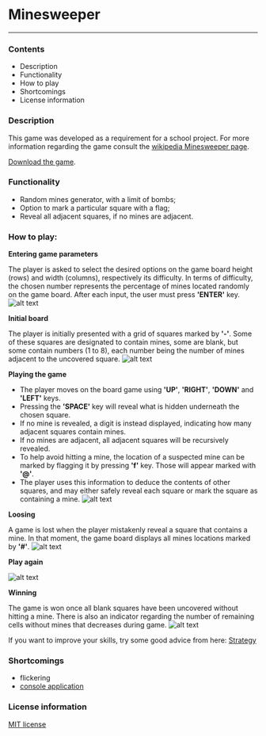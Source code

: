 # Minesweeper
___


### Contents

* Description
* Functionality
* How to play
* Shortcomings
* License information


### Description
This game was developed as a requirement for a school project.
For more information regarding the game consult the [wikipedia Minesweeper page](https://en.wikipedia.org/wiki/Minesweeper_(video_game)).

[Download the game](https://github.com/ioanabirsan/minesweeper/blob/master/Release/minesweeper.exe).


### Functionality
* Random mines generator, with a limit of bombs;
* Option to mark a particular square with a flag;
* Reveal all adjacent squares, if no mines are adjacent.


### How to play:

**Entering game parameters**

The player is asked to select the desired options on the game board height (rows) and width (columns), respectively its difficulty. In terms of difficulty, the chosen number represents the percentage of mines located randomly on the game board. After each input, the user must press **'ENTER'** key.
![alt text](https://github.com/ioanabirsan/minesweeper/raw/master/screenshots/enter-game-parameters.png)

**Initial board**

The player is initially presented with a grid of squares marked by **'-'**. Some of these squares are designated to contain mines, some are blank, but some contain numbers (1 to 8), each number being the number of mines adjacent to the uncovered square. 
![alt text](https://github.com/ioanabirsan/minesweeper/raw/master/screenshots/initial-board.png)

**Playing the game**

- The player moves on the board game using **'UP'**, **'RIGHT'**, **'DOWN'** and **'LEFT'** keys. 
- Pressing the **'SPACE'** key will reveal what is hidden underneath the chosen square. 
- If no mine is revealed, a digit is instead displayed, indicating how many adjacent squares contain mines. 
- If no mines are adjacent, all adjacent squares will be recursively revealed. 
- To help avoid hitting a mine, the location of a suspected mine can be marked by flagging it by pressing **'f'** key. Those will appear marked with **'@'**. 
- The player uses this information to deduce the contents of other squares, and may either safely reveal each square or mark the square as containing a mine.
![alt text](https://github.com/ioanabirsan/minesweeper/raw/master/screenshots/making-moves.png)

**Loosing**

A game is lost when the player mistakenly reveal a square that contains a mine. In that moment, the game board displays all mines locations marked by **'#'**.
![alt text](https://github.com/ioanabirsan/minesweeper/raw/master/screenshots/game-over.png)

**Play again**

![alt text](https://github.com/ioanabirsan/minesweeper/raw/master/screenshots/play-again.png)

**Winning**

The game is won once all blank squares have been uncovered without hitting a mine. There is also an indicator regarding the number of remaining cells without mines that decreases during game.
![alt text](https://github.com/ioanabirsan/minesweeper/raw/master/screenshots/win-game.png)

If you want to improve your skills, try some good advice from here: [Strategy](http://www.minesweeper.info/wiki/Strategy)


### Shortcomings

* flickering
* [console application](https://en.wikipedia.org/wiki/Console_application)


### License information
[MIT license](https://github.com/ioanabirsan/minesweeper/blob/master/License.md)
